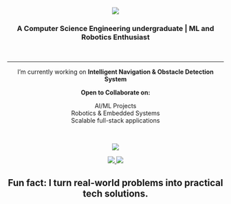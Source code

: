
<h1 align="center">
    <img src="https://readme-typing-svg.herokuapp.com/?font=Righteous&size=35&center=true&vCenter=true&width=500&height=70&duration=4000&lines=Hi+There!+👋;+I'm+Rohit+Mohan!;" />
</h1>

<h3 align="center">A Computer Science Engineering undergraduate | ML and Robotics Enthusiast</h3>
<br/>

---

<div align="center">
 
  I’m currently working on **Intelligent Navigation & Obstacle Detection System**
 

 **Open to Collaborate on:**
 
AI/ML Projects  
Robotics & Embedded Systems  
Scalable full-stack applications

 <div>
<br/>

 ![](https://nirzak-streak-stats.vercel.app/?user=iamrohit01&theme=dark&hide_border=false)<br/>



<div align="center"> 
   <a href="rohitmohan7804@gmail.com">
    <img src="https://img.shields.io/badge/Gmail-333333?style=for-the-badge&logo=gmail&logoColor=red" />
  </a>
  <a href="https://linkedin.com/in/pedro-sales-muniz" target="_blank">
    <img src="https://img.shields.io/badge/LinkedIn-0077B5?style=for-the-badge&logo=linkedin&logoColor=white" target="_blank" />
  </a>

  Fun fact: I turn real-world problems into practical tech solutions.
---

